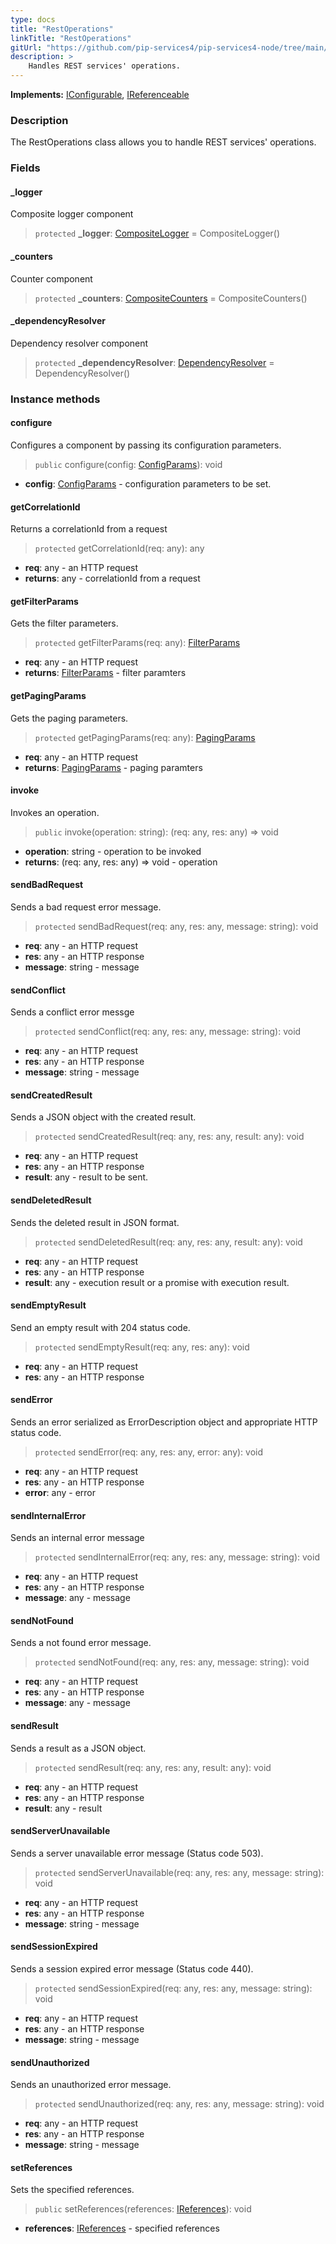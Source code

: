 ```yaml
---
type: docs
title: "RestOperations"
linkTitle: "RestOperations"
gitUrl: "https://github.com/pip-services4/pip-services4-node/tree/main/pip-services4-http-node"
description: >
    Handles REST services' operations.
---
```


**Implements:** [IConfigurable](../../../components/config/iconfigurable), [IReferenceable](../../../components/refer/ireferenceable)

### Description

The RestOperations class allows you to handle REST services' operations.

### Fields

<span class="hide-title-link">

#### _logger
Composite logger component
> `protected` **_logger**: [CompositeLogger](../../../observability/log/composite_logger) = CompositeLogger()

#### _counters
Counter component
> `protected` **_counters**: [CompositeCounters](../../../observability/count/composite_counters) = CompositeCounters()

#### _dependencyResolver
Dependency resolver component
> `protected` **_dependencyResolver**: [DependencyResolver](../../../components/refer/dependency_resolver) = DependencyResolver()

</span>


### Instance methods

#### configure
Configures a component by passing its configuration parameters.

> `public` configure(config: [ConfigParams](../../../components/config/config_params)): void

- **config**: [ConfigParams](../../../components/config/config_params) - configuration parameters to be set.


#### getCorrelationId
Returns a correlationId from a request

> `protected` getCorrelationId(req: any): any

- **req**: any - an HTTP request
- **returns**: any - correlationId from a request


#### getFilterParams
Gets the filter parameters.

>  `protected` getFilterParams(req: any): [FilterParams](../../../data/query/filter_params)

- **req**: any - an HTTP request
- **returns**: [FilterParams](../../../data/query/filter_params) - filter paramters

#### getPagingParams
Gets the paging parameters.

>  `protected` getPagingParams(req: any): [PagingParams](../../../data/query/paging_params)

- **req**: any - an HTTP request
- **returns**: [PagingParams](../../../data/query/paging_params) - paging paramters


#### invoke
Invokes an operation.

> `public` invoke(operation: string): (req: any, res: any) => void

- **operation**: string - operation to be invoked
- **returns**: (req: any, res: any) => void - operation


#### sendBadRequest
Sends a bad request error message.

> `protected` sendBadRequest(req: any, res: any, message: string): void

- **req**: any - an HTTP request
- **res**: any - an HTTP response
- **message**: string - message


#### sendConflict
Sends a conflict error messge

> `protected` sendConflict(req: any, res: any, message: string): void

- **req**: any - an HTTP request
- **res**: any - an HTTP response
- **message**: string - message


#### sendCreatedResult
Sends a JSON object with the created result.

> `protected` sendCreatedResult(req: any, res: any, result: any): void

- **req**: any - an HTTP request
- **res**: any - an HTTP response
- **result**: any - result to be sent.


#### sendDeletedResult
Sends the deleted result in JSON format.

> `protected` sendDeletedResult(req: any, res: any, result: any): void 

- **req**: any - an HTTP request
- **res**: any - an HTTP response
- **result**: any - execution result or a promise with execution result.


#### sendEmptyResult
Send an empty result with 204 status code.

> `protected` sendEmptyResult(req: any, res: any): void

- **req**: any - an HTTP request
- **res**: any - an HTTP response

#### sendError
Sends an error serialized as ErrorDescription object and appropriate HTTP status code.

> `protected` sendError(req: any, res: any, error: any): void

- **req**: any - an HTTP request
- **res**: any - an HTTP response
- **error**: any - error


#### sendInternalError
Sends an internal error message

> `protected` sendInternalError(req: any, res: any, message: string): void

- **req**: any - an HTTP request
- **res**: any - an HTTP response
- **message**: any - message


#### sendNotFound
Sends a not found error message.

> `protected` sendNotFound(req: any, res: any, message: string): void

- **req**: any - an HTTP request
- **res**: any - an HTTP response
- **message**: any - message


#### sendResult
Sends a result as a JSON object.

> `protected` sendResult(req: any, res: any, result: any): void

- **req**: any - an HTTP request
- **res**: any - an HTTP response
- **result**: any - result


#### sendServerUnavailable
Sends a server unavailable error message (Status code 503).

> `protected` sendServerUnavailable(req: any, res: any, message: string): void

- **req**: any - an HTTP request
- **res**: any - an HTTP response
- **message**: string - message


#### sendSessionExpired
Sends a session expired error message (Status code 440).

> `protected` sendSessionExpired(req: any, res: any, message: string): void

- **req**: any - an HTTP request
- **res**: any - an HTTP response
- **message**: string - message


#### sendUnauthorized
Sends an unauthorized error message.

> `protected` sendUnauthorized(req: any, res: any, message: string): void

- **req**: any - an HTTP request
- **res**: any - an HTTP response
- **message**: string - message


#### setReferences
Sets the specified references.

> `public` setReferences(references: [IReferences](../../../components/refer/ireferences)): void

- **references**: [IReferences](../../../commons/refer/ireferences) - specified references
